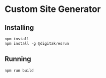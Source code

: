 # Custom Site Generator

## Installing

```javascript
npm install
npm install -g @digitak/esrun
```

## Running

```javascript
npm run build
```
